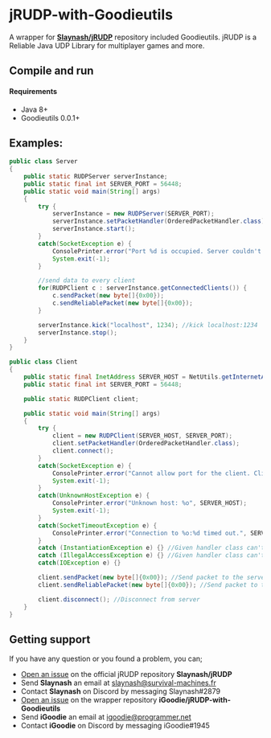 # jRUDP-with-Goodieutils
A wrapper for [**Slaynash/jRUDP**](https://github.com/Slaynash/jRUDP) repository included Goodieutils.
jRUDP is a Reliable Java UDP Library for multiplayer games and more.

Compile and run
---
#### Requirements
- Java 8+
- Goodieutils 0.0.1+

Examples:
---
```java
public class Server
{
	public static RUDPServer serverInstance;
	public static final int SERVER_PORT = 56448;
	public static void main(String[] args)
	{
		try {
			serverInstance = new RUDPServer(SERVER_PORT);
			serverInstance.setPacketHandler(OrderedPacketHandler.class);
			serverInstance.start();
		}
		catch(SocketException e) {
			ConsolePrinter.error("Port %d is occupied. Server couldn't be initialized.", SERVER_PORT);
			System.exit(-1);
		}

		//send data to every client
		for(RUDPClient c : serverInstance.getConnectedClients()) {
			c.sendPacket(new byte[]{0x00});
			c.sendReliablePacket(new byte[]{0x00});
		}

		serverInstance.kick("localhost", 1234); //kick localhost:1234
		serverInstance.stop();
	}
}
```

```java
public class Client
{
	public static final InetAddress SERVER_HOST = NetUtils.getInternetAdress("localhost");
	public static final int SERVER_PORT = 56448;

	public static RUDPClient client;

	public static void main(String[] args)
	{
		try {
			client = new RUDPClient(SERVER_HOST, SERVER_PORT);
			client.setPacketHandler(OrderedPacketHandler.class);
			client.connect();
		}
		catch(SocketException e) {
			ConsolePrinter.error("Cannot allow port for the client. Client can't be launched.");
			System.exit(-1);
		}
		catch(UnknownHostException e) {
			ConsolePrinter.error("Unknown host: %o", SERVER_HOST);
			System.exit(-1);
		}
		catch(SocketTimeoutException e) {
			ConsolePrinter.error("Connection to %o:%d timed out.", SERVER_HOST, SERVER_PORT);
		}
		catch (InstantiationException e) {} //Given handler class can't be instantiated.
		catch (IllegalAccessException e) {} //Given handler class can't be accessed.
		catch(IOException e) {}

		client.sendPacket(new byte[]{0x00}); //Send packet to the server
		client.sendReliablePacket(new byte[]{0x00}); //Send packet to the server

		client.disconnect(); //Disconnect from server
	}
}
```

## Getting support
If you have any question or you found a problem, you can;
- [Open an issue](https://github.com/Slaynash/jRUDP/issues) on the official jRUDP repository **Slaynash/jRUDP**
- Send **Slaynash** an email at [slaynash@survival-machines.fr](mailto:slaynash@survival-machines.fr)
- Contact **Slaynash** on Discord by messaging Slaynash#2879
- [Open an issue](https://github.com/iGoodie/jRUDP-with-Goodieutils/issues) on the wrapper repository **iGoodie/jRUDP-with-Goodieutils**
- Send **iGoodie** an email at [igoodie@programmer.net](mailto:igoodie@programmer.net)
- Contact **iGoodie** on Discord by messaging iGoodie#1945
